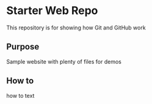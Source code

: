 # Starter Web Repo

This repository is for showing how Git and GitHub work

## Purpose

Sample website with plenty of files for demos

## How to

how to text